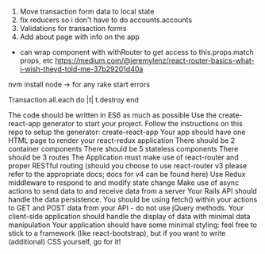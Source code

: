1. Move transaction form data to local state
2. fix reducers so i don't have to do accounts.accounts
3. Validations for transaction forms
4. Add about page with info on the app

- can wrap component with withRouter to get access to this.props.match props, etc
https://medium.com/@jeremylenz/react-router-basics-what-i-wish-theyd-told-me-37b29201d40a


nvm install node -> for any rake start errors


Transaction.all.each do |t|
  t.destroy
end


The code should be written in ES6 as much as possible
Use the create-react-app generator to start your project.
Follow the instructions on this repo to setup the generator: create-react-app
Your app should have one HTML page to render your react-redux application
There should be 2 container components
There should be 5 stateless components
There should be 3 routes
The Application must make use of react-router and proper RESTful routing (should you choose to use react-router v3 please refer to the appropriate docs; docs for v4 can be found here)
Use Redux middleware to respond to and modify state change
Make use of async actions to send data to and receive data from a server
Your Rails API should handle the data persistence. You should be using fetch() within your actions to GET and POST data from your API - do not use jQuery methods.
Your client-side application should handle the display of data with minimal data manipulation
Your application should have some minimal styling: feel free to stick to a framework (like react-bootstrap), but if you want to write (additional) CSS yourself, go for it!
